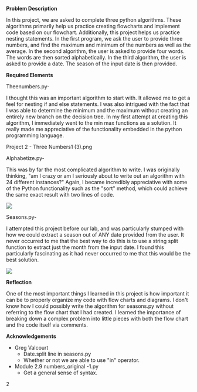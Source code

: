 
**Problem Description**

In this project, we are asked to complete three python algorithms. These algorithms primarily help us practice creating flowcharts and implement code based on our flowchart. Additionally, this project helps us practice nesting statements. In the first program, we ask the user to provide three numbers, and find the maximum and minimum of the numbers as well as the average. In the second algorithm, the user is asked to provide four words. The words are then sorted alphabetically. In the third algorithm, the user is asked to provide a date. The season of the input date is then provided.

**Required Elements**

Theenumbers.py-

I thought this was an important algorithm to start with. It allowed me to get a feel for nesting if and else statements. I was also intrigued with the fact that I was able to determine the minimum and the maximum without creating an entirely new branch on the decision tree. In my first attempt at creating this algorithm, I immediately went to the min max functions as a solution. It really made me appreciative of the functionality embedded in the python programming language.

Project 2 - Three Numbers1 (3).png

Alphabetize.py-

This was by far the most complicated algorithm to write. I was originally thinking, "am I crazy or am I seriously about to write out an algorithm with 24 different instances?" Again, I became incredibly appreciative with some of the Python functionality such as the "sort" method, which could achieve the same exact result with two lines of code.

![](RackMultipart20230119-1-vaowsa_html_59d44ac394714a0b.png)

Seasons.py-

I attempted this project before our lab, and was particularly stumped with how we could extract a season out of ANY date provided from the user. It never occurred to me that the best way to do this is to use a string split function to extract just the month from the input date. I found this particularly fascinating as it had never occurred to me that this would be the best solution.

![](RackMultipart20230119-1-vaowsa_html_71a1f18ecf8030e.png)

**Reflection**

One of the most important things I learned in this project is how important it can be to properly organize my code with flow charts and diagrams. I don't know how I could possibly write the algorithm for seasons.py without referring to the flow chart that I had created. I learned the importance of breaking down a complex problem into little pieces with both the flow chart and the code itself via comments.

**Acknowledgements**

- Greg Valcourt
  - Date.split line in seasons.py
  - Whether or not we are able to use "in" operator.
- Module 2.9 numbers\_original -1.py
  - Get a general sense of syntax.

2
